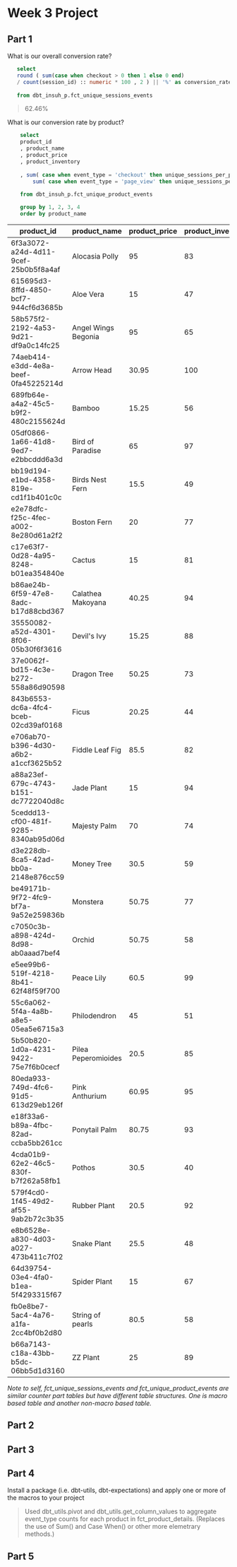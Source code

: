 # Week 3 Project 

## Part 1
What is our overall conversion rate?
 ```sql
    select
    round ( sum(case when checkout > 0 then 1 else 0 end)
    / count(session_id) :: numeric * 100 , 2 ) || '%' as conversion_rate
    
    from dbt_insuh_p.fct_unique_sessions_events
 ```
> 62.46%

What is our conversion rate by product?
``` sql
    select
    product_id
    , product_name
    , product_price
    , product_inventory
    
    , sum( case when event_type = 'checkout' then unique_sessions_per_product else 0  end ) /
        sum( case when event_type = 'page_view' then unique_sessions_per_product else 0 end ) :: float * 100 || '%' as product_conversion_rate
    
    from dbt_insuh_p.fct_unique_product_events

    group by 1, 2, 3, 4
    order by product_name
```
|product_id|product_name|product_price|product_inventory|product_conversion_rate|
|---|---|---|---|---|
|6f3a3072-a24d-4d11-9cef-25b0b5f8a4af|Alocasia Polly|95|83|41.18%|
|615695d3-8ffd-4850-bcf7-944cf6d3685b|Aloe Vera|15|47|49.23%|
|58b575f2-2192-4a53-9d21-df9a0c14fc25|Angel Wings Begonia|95|65|39.34%|
|74aeb414-e3dd-4e8a-beef-0fa45225214d|Arrow Head|30.95|100|55.56%|
|689fb64e-a4a2-45c5-b9f2-480c2155624d|Bamboo|15.25|56|53.73%|
|05df0866-1a66-41d8-9ed7-e2bbcddd6a3d|Bird of Paradise|65|97|45.00%|
|bb19d194-e1bd-4358-819e-cd1f1b401c0c|Birds Nest Fern|15.5|49|42.31%|
|e2e78dfc-f25c-4fec-a002-8e280d61a2f2|Boston Fern|20|77|41.27%|
|c17e63f7-0d28-4a95-8248-b01ea354840e|Cactus|15|81|54.55%|
|b86ae24b-6f59-47e8-8adc-b17d88cbd367|Calathea Makoyana|40.25|94|50.94%|
|35550082-a52d-4301-8f06-05b30f6f3616|Devil's Ivy|15.25|88|48.89%|
|37e0062f-bd15-4c3e-b272-558a86d90598|Dragon Tree|50.25|73|46.77%|
|843b6553-dc6a-4fc4-bceb-02cd39af0168|Ficus|20.25|44|42.65%|
|e706ab70-b396-4d30-a6b2-a1ccf3625b52|Fiddle Leaf Fig|85.5|82|50.00%|
|a88a23ef-679c-4743-b151-dc7722040d8c|Jade Plant|15|94|47.83%|
|5ceddd13-cf00-481f-9285-8340ab95d06d|Majesty Palm|70|74|49.25%|
|d3e228db-8ca5-42ad-bb0a-2148e876cc59|Money Tree|30.5|59|46.43%|
|be49171b-9f72-4fc9-bf7a-9a52e259836b|Monstera|50.75|77|51.02%|
|c7050c3b-a898-424d-8d98-ab0aaad7bef4|Orchid|50.75|58|45.33%|
|e5ee99b6-519f-4218-8b41-62f48f59f700|Peace Lily|60.5|99|40.91%|
|55c6a062-5f4a-4a8b-a8e5-05ea5e6715a3|Philodendron|45|51|48.39%|
|5b50b820-1d0a-4231-9422-75e7f6b0cecf|Pilea Peperomioides|20.5|85|47.46%|
|80eda933-749d-4fc6-91d5-613d29eb126f|Pink Anthurium|60.95|95|41.89%|
|e18f33a6-b89a-4fbc-82ad-ccba5bb261cc|Ponytail Palm|80.75|93|40.00%|
|4cda01b9-62e2-46c5-830f-b7f262a58fb1|Pothos|30.5|40|34.43%|
|579f4cd0-1f45-49d2-af55-9ab2b72c3b35|Rubber Plant|20.5|92|51.85%|
|e8b6528e-a830-4d03-a027-473b411c7f02|Snake Plant|25.5|48|39.73%|
|64d39754-03e4-4fa0-b1ea-5f4293315f67|Spider Plant|15|67|47.46%|
|fb0e8be7-5ac4-4a76-a1fa-2cc4bf0b2d80|String of pearls|80.5|58|60.94%|
|b66a7143-c18a-43bb-b5dc-06bb5d1d3160|ZZ Plant|25|89|53.97%|

*Note to self, fct_unique_sessions_events and fct_unique_product_events are similar counter part tables but have different table structures. One is macro based table and another non-macro based table.* 

## Part 2

## Part 3

## Part 4
Install a package (i.e. dbt-utils, dbt-expectations) and apply one or more of the macros to your project

> Used dbt_utils.pivot and dbt_utils.get_column_values to aggregate event_type counts for each product in fct_product_details. (Replaces the use of Sum() and Case When() or other more elemetrary methods.)



## Part 5
